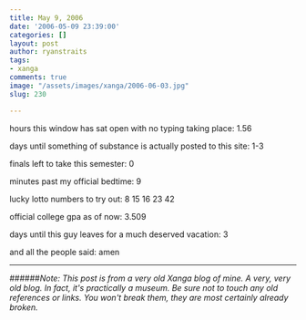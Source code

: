 ```yaml
---
title: May 9, 2006
date: '2006-05-09 23:39:00'
categories: []
layout: post
author: ryanstraits
tags:
- xanga
comments: true
image: "/assets/images/xanga/2006-06-03.jpg"
slug: 230

---
```

hours this window has sat open with no typing taking place: 1.56

<!-- break -->

days until something of substance is actually posted to this site: 1-3

finals left to take this semester: 0

minutes past my official bedtime: 9

lucky lotto numbers to try out: 8 15 16 23 42

official college gpa as of now: 3.509

days until this guy leaves for a much deserved vacation: 3

and all the people said: amen

---

######*Note: This post is from a very old Xanga blog of mine. A very, very old blog. In fact, it's practically a museum. Be sure not to touch any old references or links. You won't break them, they are most certainly already broken.*
